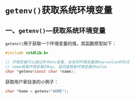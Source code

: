 # `getenv()`获取系统环境变量

## 一、`getenv()`—获取系统环境变量

`getenv()`用于获取一个环境变量的值，其函数原型如下：

```c
#include <stdlib.h>

// 环境变量可以通过命令env查看，会发现环境变量是key=value的形式
// name就是环境变量的key，返回值就是环境变量的value
char *getenv(const char *name);
```

获取用户家目录的小例子：

```c
char *home = getenv("HOME");
```

